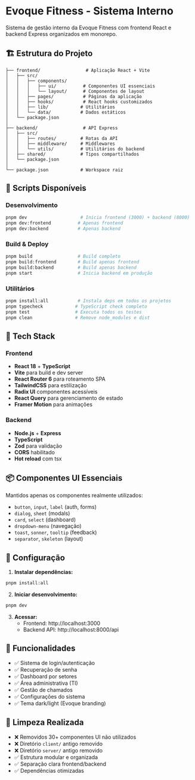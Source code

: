 # Evoque Fitness - Sistema Interno

Sistema de gestão interno da Evoque Fitness com frontend React e backend Express organizados em monorepo.

## 🏗️ Estrutura do Projeto

```
├── frontend/                 # Aplicação React + Vite
│   ├── src/
│   │   ├── components/
│   │   │   ├── ui/          # Componentes UI essenciais
│   │   │   └── layout/      # Componentes de layout
│   │   ├── pages/           # Páginas da aplicação
│   │   ├── hooks/           # React hooks customizados
│   │   ├── lib/            # Utilitários
│   │   └── data/           # Dados estáticos
│   └── package.json
│
├── backend/                 # API Express
│   ├── src/
│   │   ├── routes/         # Rotas da API
│   │   ├── middleware/     # Middlewares
│   │   └── utils/          # Utilitários do backend
│   ├── shared/             # Tipos compartilhados
│   └── package.json
│
└── package.json            # Workspace raiz
```

## 🚀 Scripts Disponíveis

### Desenvolvimento

```bash
pnpm dev                    # Inicia frontend (3000) + backend (8000)
pnpm dev:frontend          # Apenas frontend
pnpm dev:backend           # Apenas backend
```

### Build & Deploy

```bash
pnpm build                 # Build completo
pnpm build:frontend        # Build apenas frontend
pnpm build:backend         # Build apenas backend
pnpm start                 # Inicia backend em produção
```

### Utilitários

```bash
pnpm install:all           # Instala deps em todos os projetos
pnpm typecheck            # TypeScript check completo
pnpm test                 # Executa todos os testes
pnpm clean                # Remove node_modules e dist
```

## 🎯 Tech Stack

### Frontend

- **React 18** + **TypeScript**
- **Vite** para build e dev server
- **React Router 6** para roteamento SPA
- **TailwindCSS** para estilização
- **Radix UI** componentes acessíveis
- **React Query** para gerenciamento de estado
- **Framer Motion** para animações

### Backend

- **Node.js** + **Express**
- **TypeScript**
- **Zod** para validação
- **CORS** habilitado
- **Hot reload** com tsx

## 📦 Componentes UI Essenciais

Mantidos apenas os componentes realmente utilizados:

- `button`, `input`, `label` (auth, forms)
- `dialog`, `sheet` (modals)
- `card`, `select` (dashboard)
- `dropdown-menu` (navegação)
- `toast`, `sonner`, `tooltip` (feedback)
- `separator`, `skeleton` (layout)

## 🔧 Configuração

1. **Instalar dependências:**

```bash
pnpm install:all
```

2. **Iniciar desenvolvimento:**

```bash
pnpm dev
```

3. **Acessar:**
   - Frontend: http://localhost:3000
   - Backend API: http://localhost:8000/api

## 🎨 Funcionalidades

- ✅ Sistema de login/autenticação
- ✅ Recuperação de senha
- ✅ Dashboard por setores
- ✅ Área administrativa (TI)
- ✅ Gestão de chamados
- ✅ Configurações do sistema
- ✅ Tema dark/light (Evoque branding)

## 📁 Limpeza Realizada

- ❌ Removidos 30+ componentes UI não utilizados
- ❌ Diretório `client/` antigo removido
- ❌ Diretório `server/` antigo removido
- ✅ Estrutura modular e organizada
- ✅ Separação clara frontend/backend
- ✅ Dependências otimizadas
